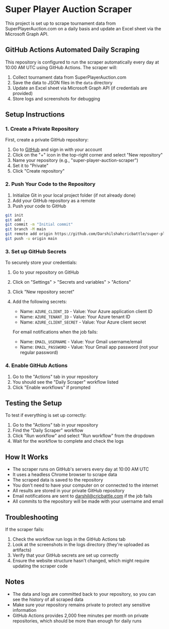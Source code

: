 # Super Player Auction Scraper

This project is set up to scrape tournament data from SuperPlayerAuction.com on a daily basis and update an Excel sheet via the Microsoft Graph API.

## GitHub Actions Automated Daily Scraping

This repository is configured to run the scraper automatically every day at 10:00 AM UTC using GitHub Actions. The scraper will:

1. Collect tournament data from SuperPlayerAuction.com
2. Save the data to JSON files in the `data` directory
3. Update an Excel sheet via Microsoft Graph API (if credentials are provided)
4. Store logs and screenshots for debugging

## Setup Instructions

### 1. Create a Private Repository

First, create a private GitHub repository:

1. Go to [GitHub](https://github.com/) and sign in with your account
2. Click on the "+" icon in the top-right corner and select "New repository"
3. Name your repository (e.g., "super-player-auction-scraper")
4. Set it to "Private"
5. Click "Create repository"

### 2. Push Your Code to the Repository

1. Initialize Git in your local project folder (if not already done)
2. Add your GitHub repository as a remote
3. Push your code to GitHub

```bash
git init
git add .
git commit -m "Initial commit"
git branch -M main
git remote add origin https://github.com/Darshilshahcricbattle/super-player-auction-scraper.git
git push -u origin main
```

### 3. Set up GitHub Secrets

To securely store your credentials:

1. Go to your repository on GitHub
2. Click on "Settings" > "Secrets and variables" > "Actions"
3. Click "New repository secret"
4. Add the following secrets:
   - Name: `AZURE_CLIENT_ID` - Value: Your Azure application client ID
   - Name: `AZURE_TENANT_ID` - Value: Your Azure tenant ID
   - Name: `AZURE_CLIENT_SECRET` - Value: Your Azure client secret
   
   For email notifications when the job fails:
   - Name: `EMAIL_USERNAME` - Value: Your Gmail username/email
   - Name: `EMAIL_PASSWORD` - Value: Your Gmail app password (not your regular password)

### 4. Enable GitHub Actions

1. Go to the "Actions" tab in your repository
2. You should see the "Daily Scraper" workflow listed
3. Click "Enable workflows" if prompted

## Testing the Setup

To test if everything is set up correctly:

1. Go to the "Actions" tab in your repository
2. Find the "Daily Scraper" workflow
3. Click "Run workflow" and select "Run workflow" from the dropdown
4. Wait for the workflow to complete and check the logs

## How It Works

- The scraper runs on GitHub's servers every day at 10:00 AM UTC
- It uses a headless Chrome browser to scrape data
- The scraped data is saved to the repository
- You don't need to have your computer on or connected to the internet
- All results are stored in your private GitHub repository
- Email notifications are sent to darshil@cricbattle.com if the job fails
- All commits to the repository will be made with your username and email

## Troubleshooting

If the scraper fails:

1. Check the workflow run logs in the GitHub Actions tab
2. Look at the screenshots in the logs directory (they're uploaded as artifacts)
3. Verify that your GitHub secrets are set up correctly
4. Ensure the website structure hasn't changed, which might require updating the scraper code

## Notes

- The data and logs are committed back to your repository, so you can see the history of all scraped data
- Make sure your repository remains private to protect any sensitive information
- GitHub Actions provides 2,000 free minutes per month on private repositories, which should be more than enough for daily runs